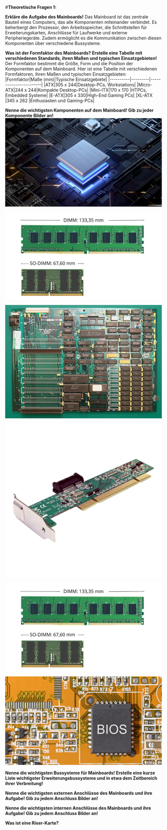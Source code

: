 #**Theoretische Fragen 1:**

**Erkläre die Aufgabe des Mainboards!**
Das Mainboard ist das zentrale Bauteil eines Computers, das alle Komponenten miteinander verbindet. Es beherbergt den Prozessor, den Arbeitsspeicher, die Schnittstellen für Erweiterungskarten, Anschlüsse für Laufwerke und externe Peripheriegeräte. Zudem ermöglicht es die Kommunikation zwischen diesen Komponenten über verschiedene Bussysteme.

**Was ist der Formfaktor des Mainboards? Erstelle eine Tabelle mit verschiedenen Standards, ihren Maßen und typischen Einsatzgebieten!**
Der Formfaktor bestimmt die Größe, Form und die Position der Komponenten auf dem Mainboard. Hier ist eine Tabelle mit verschiedenen Formfaktoren, ihren Maßen und typischen Einsatzgebieten:
|Formfaktor|Maße (mm)|Typische Einsatzgebiete|
|----------|---------|-----------------------|
|ATX|305 x 244|Desktop-PCs, Workstations|
|Micro-ATX|244 x 244|Kompakte Desktop-PCs|
|Mini-ITX|170 x 170	|HTPCs, Embedded Systeme|
|E-ATX|305 x 330|High-End Gaming PCs|
|XL-ATX	|345 x 262	|Enthusiasten und Gaming-PCs|

**Nenne die wichtigsten Komponenten auf dem Mainboard! Gib zu jeder Komponente Bilder an!**
![Prozessor (CPU)](Bilder_Infobase/image-1.png)

![Arbeitsspeicher (RAM)](Bilder_Infobase/image.png)

![Chipsatz](Bilder_Infobase/image-2.png)

![Erweiterungssteckplätze (PCIe)](Bilder_Infobase/image-3.png)

![Stromanschluss (ATX)](Bilder_Infobase/image.png)

![BIOS/UEFI-Chip](Bilder_Infobase/image-4.png)

**Nenne die wichtigsten Bussysteme für Mainboards! Erstelle eine kurze Liste wichtigster Erweiterungsbussysteme und in etwa dem Zeitbereich ihrer Verbreitung!**

**Nenne die wichtigsten externen Anschlüsse des Mainboards und ihre Aufgabe! Gib zu jedem Anschluss Bilder an!**

**Nenne die wichtigsten internen Anschlüsse des Mainboards und ihre Aufgabe! Gib zu jedem Anschluss Bilder an!**

**Was ist eine Riser-Karte?**
